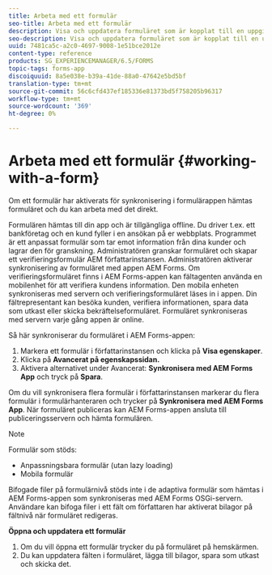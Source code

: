 ```yaml
---
title: Arbeta med ett formulär
seo-title: Arbeta med ett formulär
description: Visa och uppdatera formuläret som är kopplat till en uppgift eller startpunkt i AEM Forms-appen
seo-description: Visa och uppdatera formuläret som är kopplat till en uppgift eller startpunkt i AEM Forms-appen
uuid: 7481ca5c-a2c0-4697-9008-1e51bce2012e
content-type: reference
products: SG_EXPERIENCEMANAGER/6.5/FORMS
topic-tags: forms-app
discoiquuid: 8a5e038e-b39a-41de-88a0-47642e5bd5bf
translation-type: tm+mt
source-git-commit: 56c6cfd437ef185336e81373bd5f758205b96317
workflow-type: tm+mt
source-wordcount: '369'
ht-degree: 0%

---
```



# Arbeta med ett formulär {#working-with-a-form}

Om ett formulär har aktiverats för synkronisering i formulärappen hämtas formuläret och du kan arbeta med det direkt.

Formulären hämtas till din app och är tillgängliga offline. Du driver t.ex. ett bankföretag och en kund fyller i en ansökan på er webbplats. Programmet är ett anpassat formulär som tar emot information från dina kunder och lagrar den för granskning. Administratören granskar formuläret och skapar ett verifieringsformulär AEM författarinstansen. Administratören aktiverar synkronisering av formuläret med appen AEM Forms. Om verifieringsformuläret finns i AEM Forms-appen kan fältagenten använda en mobilenhet för att verifiera kundens information. Den mobila enheten synkroniseras med servern och verifieringsformuläret läses in i appen. Din fältrepresentant kan besöka kunden, verifiera informationen, spara data som utkast eller skicka bekräftelseformuläret. Formuläret synkroniseras med servern varje gång appen är online.

Så här synkroniserar du formuläret i AEM Forms-appen:

1. Markera ett formulär i författarinstansen och klicka på **Visa egenskaper**.
1. Klicka på **Avancerat på egenskapssidan.**
1. Aktivera alternativet under Avancerat: **Synkronisera med AEM Forms App** och tryck på **Spara**.

Om du vill synkronisera flera formulär i författarinstansen markerar du flera formulär i formulärhanteraren och trycker på **Synkronisera med AEM Forms App**. När formuläret publiceras kan AEM Forms-appen ansluta till publiceringsservern och hämta formulären.

>[!NOTE]
>
>Formulär som stöds:
>
>* Anpassningsbara formulär (utan lazy loading)
>* Mobila formulär

>
>
Bifogade filer på formulärnivå stöds inte i de adaptiva formulär som hämtas i AEM Forms-appen som synkroniseras med AEM Forms OSGi-servern. Användare kan bifoga filer i ett fält om författaren har aktiverat bilagor på fältnivå när formuläret redigeras.

**Öppna och uppdatera ett formulär**

1. Om du vill öppna ett formulär trycker du på formuläret på hemskärmen.
1. Du kan uppdatera fälten i formuläret, lägga till bilagor, spara som utkast och skicka det.
